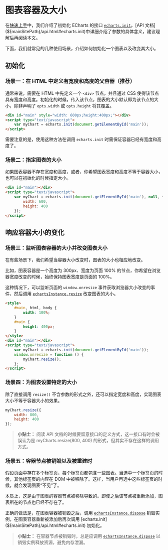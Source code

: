 # 图表容器及大小

在[快速上手](./basics_configuration)中，我们介绍了初始化 ECharts 的接口 [`echarts.init`](${mainSitePath}/api.html#echarts.init)。[API 文档](${mainSitePath}/api.html#echarts.init)中详细介绍了参数的具体含义，建议理解后再阅读本文。

下面，我们就常见的几种使用场景，介绍如何初始化一个图表以及改变其大小。

## 初始化

### 场景一：在 HTML 中定义有宽度和高度的父容器（推荐）

通常来说，需要在 HTML 中先定义一个 `<div>` 节点，并且通过 CSS 使得该节点具有宽度和高度。初始化的时候，传入该节点，图表的大小默认即为该节点的大小，除非声明了 `opts.width` 或 `opts.height` 将其覆盖。

```html
<div id="main" style="width: 600px;height:400px;"></div>
<script type="text/javascript">
    var myChart = echarts.init(document.getElementById('main'));
</script>
```

需要注意的是，使用这种方法在调用 `echarts.init` 时需保证容器已经有宽度和高度了。


### 场景二：指定图表的大小

如果图表容器不存在宽度和高度，或者，你希望图表宽度和高度不等于容器大小，也可以在初始化的时候指定大小。

```html
<div id="main"></div>
<script type="text/javascript">
    var myChart = echarts.init(document.getElementById('main'), null, {
        width: 600,
        height: 400
    });
</script>
```



## 响应容器大小的变化

### 场景三：监听图表容器的大小并改变图表大小

在有些场景下，我们希望当容器大小改变时，图表的大小也相应地改变。

比如，图表容器是一个高度为 300px、宽度为页面 100% 的节点，你希望在浏览器宽度改变的时候，始终保持图表宽度是页面的 100%。

这种情况下，可以监听页面的 `window.onresize` 事件获取浏览器大小改变的事件，然后调用 [`echartsInstance.resize`](${mainSitePath}api.html#echartsInstance.resize) 改变图表的大小。

```html
<style>
    #main, html, body {
        width: 100%;
    }
    #main {
        height: 400px;
    }
</style>
<div id="main"></div>
<script type="text/javascript">
    var myChart = echarts.init(document.getElementById('main'));
    window.onresize = function () {
        myChart.resize();
    };
</script>
```


### 场景四：为图表设置特定的大小

除了直接调用 `resize()` 不含参数的形式之外，还可以指定宽度和高度，实现图表大小不等于容器大小的效果。

```js
myChart.resize({
    width: 800,
    height: 400
});
```

> **小贴士：** 阅读 API 文档的时候要留意接口的定义方式，这一接口有时会被误认为是 myCharts.resize(800, 400) 的形式，但其实不存在这样的调用方式。


### 场景五：容器节点被销毁以及被重建时

假设页面中存在多个标签页，每个标签页都包含一些图表。当选中一个标签页的时候，其他标签页的内容在 DOM 中被移除了。这样，当用户再选中这些标签页的时候，就会发现图表“不见”了。

本质上，这是由于图表的容器节点被移除导致的。即使之后该节点被重新添加，图表所在的节点也已经不存在了。

正确的做法是，在图表容器被销毁之后，调用 [`echartsInstance.dispose`](${mainSitePath}api.html#echartsInstance.dispose) 销毁实例，在图表容器重新被添加后再次调用 [echarts.init](${mainSitePath}/api.html#echarts.init) 初始化。

> **小贴士：** 在容器节点被销毁时，总是应调用 [`echartsInstance.dispose`](${mainSitePath}api.html#echartsInstance.dispose) 以销毁实例释放资源，避免内存泄漏。

